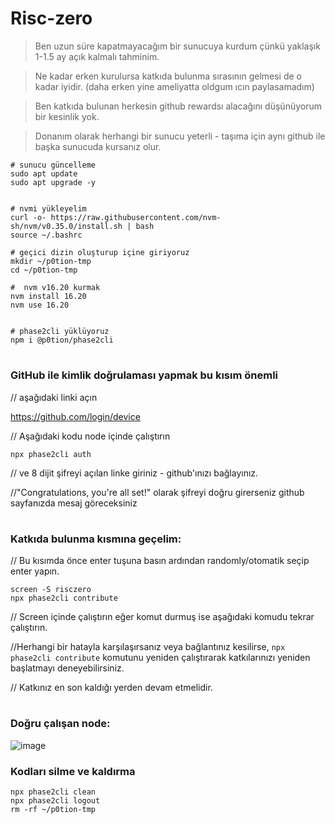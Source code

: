 # Risc-zero
> Ben uzun süre kapatmayacağım bir sunucuya kurdum çünkü yaklaşık 1-1.5 ay açık kalmalı tahminim.

> Ne kadar erken kurulursa katkıda bulunma sırasının gelmesi de o kadar iyidir. (daha erken yine ameliyatta oldgum ıcın paylasamadım)

> Ben katkıda bulunan herkesin github rewardsı alacağını düşünüyorum bir kesinlik yok.

> Donanım olarak herhangi bir sunucu yeterli - taşıma için aynı github ile başka sunucuda kursanız olur. 


```console
# sunucu güncelleme
sudo apt update
sudo apt upgrade -y


# nvmi yükleyelim
curl -o- https://raw.githubusercontent.com/nvm-sh/nvm/v0.35.0/install.sh | bash
source ~/.bashrc

# geçici dizin oluşturup içine giriyoruz
mkdir ~/p0tion-tmp
cd ~/p0tion-tmp

#  nvm v16.20 kurmak
nvm install 16.20
nvm use 16.20


# phase2cli yüklüyoruz
npm i @p0tion/phase2cli
```

#

### GitHub ile kimlik doğrulaması yapmak bu kısım önemli

// aşağıdaki linki açın

https://github.com/login/device 

// Aşağıdaki kodu node içinde çalıştırın

`npx phase2cli auth`

// ve 8 dijit şifreyi açılan linke giriniz - github'ınızı bağlayınız.


//"Congratulations, you're all set!" olarak şifreyi doğru girerseniz github sayfanızda mesaj göreceksiniz

#


### Katkıda bulunma kısmına geçelim:

// Bu kısımda önce enter tuşuna basın ardından randomly/otomatik seçip enter yapın. 

```
screen -S risczero
npx phase2cli contribute
```

// Screen içinde çalıştırın eğer komut durmuş ise aşağıdaki komudu tekrar çalıştırın.

//Herhangi bir hatayla karşılaşırsanız veya bağlantınız kesilirse, `npx phase2cli contribute` komutunu yeniden çalıştırarak katkılarınızı yeniden başlatmayı deneyebilirsiniz. 

// Katkınız en son kaldığı yerden devam etmelidir.

#

### Doğru çalışan node:

![image](https://github.com/ruesandora/risc-zero/assets/101149671/cb1671ad-72c5-4f82-97bf-87aa1d30b8a5)



### Kodları silme ve kaldırma

```
npx phase2cli clean
npx phase2cli logout
rm -rf ~/p0tion-tmp
```
